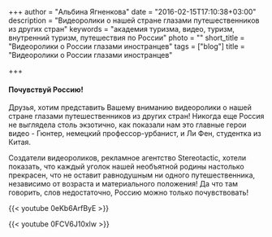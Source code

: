 +++
author = "Альбина Ягненкова"
date = "2016-02-15T17:10:38+03:00"
description = "Видеоролики о нашей стране глазами путешественников из других стран"
keywords = "академия туризма, видео, туризм, внутренний туризм, путешествия по России"
photo = ""
short_title = "Видеоролики о России глазами иностранцев"
tags = ["blog"]
title = "Видеоролики о России глазами иностранцев"

+++

#### Почувствуй Россию!

Друзья, хотим представить Вашему вниманию видеоролики о нашей стране глазами путешественников из других стран! Никогда еще Россия не выглядела столь экзотично, как показали нам это главные герои видео - Гюнтер, немецкий профессор-урбанист, и Ли Фен, студентка из Китая. 

Создатели видеороликов, рекламное агентство Stereotactic, хотели показать, что каждый уголок нашей необъятной родины настолько прекрасен, что не оставит равнодушным ни одного путешественника, независимо от возраста и материального положения! Да что там говорить, слов недостаточно, Россию можно только почувствовать!

{{< youtube 0eKb6ArfByE >}}


{{< youtube 0FCV6J10xlw >}}